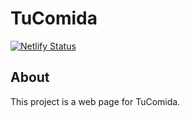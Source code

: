 # TuComida

[![Netlify Status](https://api.netlify.com/api/v1/badges/c6427ee5-c8bb-4d94-9d19-dde74e73b01c/deploy-status)](https://app.netlify.com/sites/tucomida/deploys)
## About

This project is a web page for TuComida.



